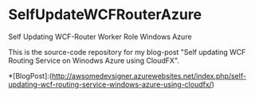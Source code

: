 SelfUpdateWCFRouterAzure
========================

Self Updating WCF-Router Worker Role Windows Azure

This is the source-code repository for my blog-post "Self updating WCF Routing Service on Winodws Azure using CloudFX".

*[BlogPost]:(http://awsomedevsigner.azurewebsites.net/index.php/self-updating-wcf-routing-service-windows-azure-using-cloudfx/)





